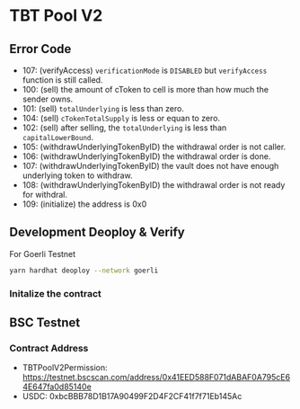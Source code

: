 # TBT Pool V2

## Error Code

- 107: (verifyAccess) `verificationMode` is `DISABLED` but `verifyAccess` function is still called.
- 100: (sell) the amount of cToken to cell is more than how much the sender owns.
- 101: (sell) `totalUnderlying` is less than zero.
- 104: (sell) `cTokenTotalSupply` is less or equan to zero.
- 102: (sell) after selling, the `totalUnderlying` is less than `capitalLowerBound`.
- 105: (withdrawUnderlyingTokenByID) the withdrawal order is not caller.
- 106: (withdrawUnderlyingTokenByID) the withdrawal order is done.
- 107: (withdrawUnderlyingTokenByID) the vault does not have enough underlying token to withdraw.
- 108: (withdrawUnderlyingTokenByID) the withdrawal order is not ready for withdral.
- 109: (initialize) the address is 0x0

## Development Deoploy & Verify
For Goerli Testnet
``` bash
yarn hardhat deoploy --network goerli
```

### Initalize the contract


## BSC Testnet
### Contract Address
- TBTPoolV2Permission: https://testnet.bscscan.com/address/0x41EED588F071dABAF0A795cE64E647fa0d85140e
- USDC: 0xbcBBB78D1B17A90499F2D4F2CF41f7f71Eb145Ac
